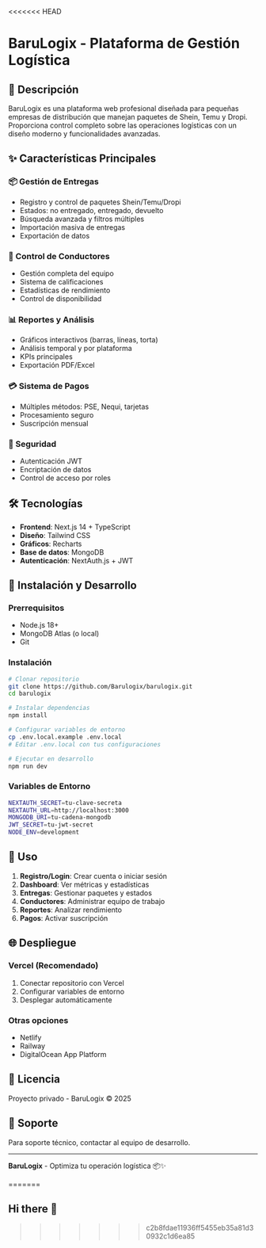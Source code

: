 <<<<<<< HEAD
# BaruLogix - Plataforma de Gestión Logística

## 🚀 Descripción
BaruLogix es una plataforma web profesional diseñada para pequeñas empresas de distribución que manejan paquetes de Shein, Temu y Dropi. Proporciona control completo sobre las operaciones logísticas con un diseño moderno y funcionalidades avanzadas.

## ✨ Características Principales

### 📦 Gestión de Entregas
- Registro y control de paquetes Shein/Temu/Dropi
- Estados: no entregado, entregado, devuelto
- Búsqueda avanzada y filtros múltiples
- Importación masiva de entregas
- Exportación de datos

### 👥 Control de Conductores
- Gestión completa del equipo
- Sistema de calificaciones
- Estadísticas de rendimiento
- Control de disponibilidad

### 📊 Reportes y Análisis
- Gráficos interactivos (barras, líneas, torta)
- Análisis temporal y por plataforma
- KPIs principales
- Exportación PDF/Excel

### 💳 Sistema de Pagos
- Múltiples métodos: PSE, Nequi, tarjetas
- Procesamiento seguro
- Suscripción mensual

### 🔐 Seguridad
- Autenticación JWT
- Encriptación de datos
- Control de acceso por roles

## 🛠️ Tecnologías

- **Frontend**: Next.js 14 + TypeScript
- **Diseño**: Tailwind CSS
- **Gráficos**: Recharts
- **Base de datos**: MongoDB
- **Autenticación**: NextAuth.js + JWT

## 🚀 Instalación y Desarrollo

### Prerrequisitos
- Node.js 18+
- MongoDB Atlas (o local)
- Git

### Instalación
```bash
# Clonar repositorio
git clone https://github.com/Barulogix/barulogix.git
cd barulogix

# Instalar dependencias
npm install

# Configurar variables de entorno
cp .env.local.example .env.local
# Editar .env.local con tus configuraciones

# Ejecutar en desarrollo
npm run dev
```

### Variables de Entorno
```bash
NEXTAUTH_SECRET=tu-clave-secreta
NEXTAUTH_URL=http://localhost:3000
MONGODB_URI=tu-cadena-mongodb
JWT_SECRET=tu-jwt-secret
NODE_ENV=development
```

## 📱 Uso

1. **Registro/Login**: Crear cuenta o iniciar sesión
2. **Dashboard**: Ver métricas y estadísticas
3. **Entregas**: Gestionar paquetes y estados
4. **Conductores**: Administrar equipo de trabajo
5. **Reportes**: Analizar rendimiento
6. **Pagos**: Activar suscripción

## 🌐 Despliegue

### Vercel (Recomendado)
1. Conectar repositorio con Vercel
2. Configurar variables de entorno
3. Desplegar automáticamente

### Otras opciones
- Netlify
- Railway
- DigitalOcean App Platform

## 📄 Licencia

Proyecto privado - BaruLogix © 2025

## 🤝 Soporte

Para soporte técnico, contactar al equipo de desarrollo.

---

**BaruLogix** - Optimiza tu operación logística 📦✨

=======
## Hi there 👋

<!--
**BaruLogix/barulogix** is a ✨ _special_ ✨ repository because its `README.md` (this file) appears on your GitHub profile.

Here are some ideas to get you started:

- 🔭 I’m currently working on ...
- 🌱 I’m currently learning ...
- 👯 I’m looking to collaborate on ...
- 🤔 I’m looking for help with ...
- 💬 Ask me about ...
- 📫 How to reach me: ...
- 😄 Pronouns: ...
- ⚡ Fun fact: ...
-->
>>>>>>> c2b8fdae11936ff5455eb35a81d30932c1d6ea85
